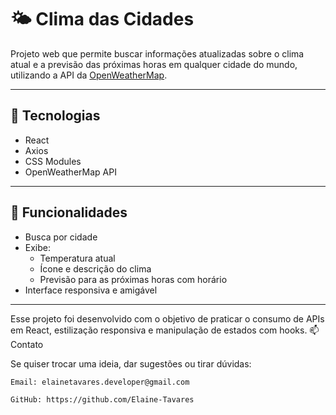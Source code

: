 # 🌤️ Clima das Cidades

Projeto web que permite buscar informações atualizadas sobre o clima atual e a previsão das próximas horas em qualquer cidade do mundo, utilizando a API da [OpenWeatherMap](https://openweathermap.org/).

---

## 🚀 Tecnologias

- React
- Axios
- CSS Modules
- OpenWeatherMap API

---

## 📸 Funcionalidades

- Busca por cidade
- Exibe:
  - Temperatura atual
  - Ícone e descrição do clima
  - Previsão para as próximas horas com horário
- Interface responsiva e amigável

---

Esse projeto foi desenvolvido com o objetivo de praticar o consumo de APIs em React, estilização responsiva e manipulação de estados com hooks.
📫 Contato

Se quiser trocar uma ideia, dar sugestões ou tirar dúvidas:

    Email: elainetavares.developer@gmail.com

    GitHub: https://github.com/Elaine-Tavares
